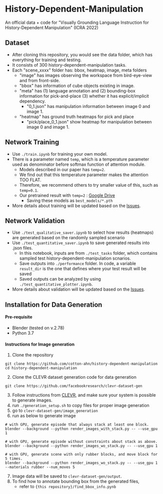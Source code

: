 # History-Dependent-Manipulation
An official data + code for "Visually Grounding Language Instruction for History-Dependent Manipulation" (ICRA 2022)

## Dataset
- After cloning this repository, you would see the data folder, which has everything for training and testing.
- It consists of 300 history-dependent-manipulation tasks.
- Each "scene_xxxx" folder has: bbox, heatmap, image, meta folders
    - "image" has images observing the workspace from bird-eye-view and from front-side.
    - "bbox" has information of cube objects existing in image.
    - "meta" has (1) language annotation and (2) bounding-box information for pick-and-place (3) whether it has explicit/implicit dependency.
        - "0_1.json" has manipulation information between image 0 and image 1. 
    - "heatmap" has ground truth heatmaps for pick and place
        - "pick/place_0_1.json" show heatmap for manipulation between image 0 and image 1.

## Network Training
- Use `./train.ipynb` for training your own model.
- There is a parameter named `temp`, which is a temperature parameter used as denominator before softmax function of attention module.
    - Models described in our paper has `temp=2`.
    - We find out that this temperature parameter makes the attention TOO FLAT. 
    - Therefore, we recommend others to try smaller value of this, such as `temp=0.1`.
    - Our pretrained result with `temp=2` : [Google Drive](https://drive.google.com/drive/folders/1GUGPGhVE7fgiZMyVHEebVLhrtbPB2Itz?usp=sharing)
        - Saving these models as `best_models/*.pth`
- More details about training will be updated based on the [Issues](https://github.com/cotton-ahn/history-dependent-manipulation/issues).

## Network Validation
- Use `./test_qualitative_saver.ipynb` to select how results (heatmaps) are generated based on the randomly sampled scenario
- Use `./test_quantitative_saver.ipynb` to save generated results into .json files.
    - In this notebook, inputs are from `./test_tasks` folder, which contains sampled test history-dependent-manipulation scnarios.
    - Save outputs into `./performance` folder. In code, a variable `result_dir` is the one that defines where your test result will be saved
    - Saved outputs can be analyzed by using `./test_quantitative_plotter.ipynb`.
- More details about validation will be updated based on the [Issues](https://github.com/cotton-ahn/history-dependent-manipulation/issues).

## Installation for Data Generation
#### Pre-requisite
- Blender (tested on v.2.78)
- Python 3.7

#### Instructions for Image generation
1. Clone the repository
```
git clone https://github.com/cotton-ahn/history-dependent-manipulation
cd history-dependent-manipulation
```
2. Clone the CLEVR dataset generation code for data generation
```
git clone https://github.com/facebookresearch/clevr-dataset-gen
```
3. Follow instructions from [CLEVR](https://github.com/facebookresearch/clevr-dataset-gen), and make sure your system is possible to generate images.
4. run `./generation_setup.sh` to copy files for proper image generation
5. go to `clevr-dataset-gen/image_generation`
6. run as below to generate image
```
# with GPU, generate episode that always stack at least one block.
blender --background --python render_images_with_stack.py -- --use_gpu 1

# with GPU, generate episode without constraints about stack as above.
blender --background --python render_images_wo_stack.py -- --use_gpu 1

# with GPU, generate scene with only rubber blocks, and move block for 5 times.
blender --background --python render_images_wo_stack.py -- --use_gpu 1 --materials rubber --num_moves 5

```
7. Image data will be saved to `clevr-dataset-gen/output`.
8. To find how to annotate bounding box from the generated files, 
   - refer to `{this repository}/find_bbox_info.pynb`
